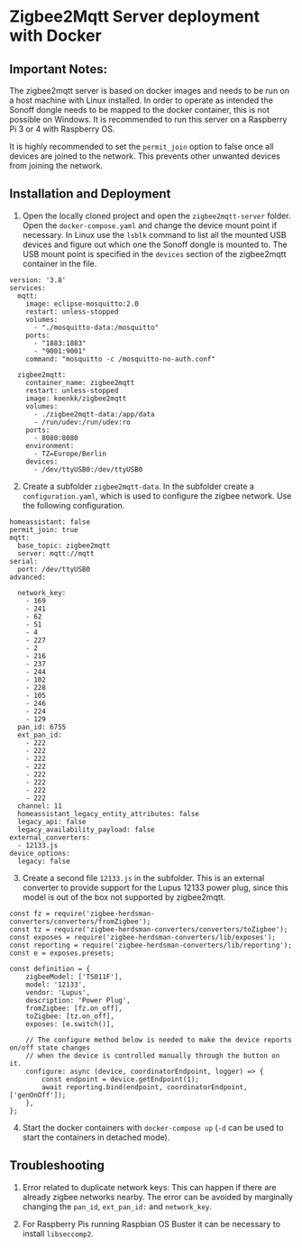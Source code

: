 # Zigbee2Mqtt Server deployment with Docker
## Important Notes:
The zigbee2mqtt server is based on docker images and needs to be run on a host machine with Linux installed. In order to operate as intended the Sonoff dongle needs to be mapped to the docker container, this is not possible on Windows. It is recommended to run this server on a Raspberry Pi 3 or 4 with Raspberry OS.

It is highly recommended to set the ```permit_join``` option to false once all devices are joined to the network. This prevents other unwanted devices from joining the network.

## Installation and Deployment
1. Open the locally cloned project and open the ```zigbee2mqtt-server``` folder. Open the ```docker-compose.yaml``` and change the device mount point if necessary. In Linux use the ```lsblk``` command to list all the mounted USB devices and figure out which one the Sonoff dongle is mounted to. The USB mount point is specified in the ```devices``` section of the zigbee2mqtt container in the file.

```
version: '3.8'
services:
  mqtt:
    image: eclipse-mosquitto:2.0
    restart: unless-stopped
    volumes:
      - "./mosquitto-data:/mosquitto"
    ports:
      - "1883:1883"
      - "9001:9001"
    command: "mosquitto -c /mosquitto-no-auth.conf"

  zigbee2mqtt:
    container_name: zigbee2mqtt
    restart: unless-stopped
    image: koenkk/zigbee2mqtt
    volumes:
      - ./zigbee2mqtt-data:/app/data
      - /run/udev:/run/udev:ro
    ports:
      - 8080:8080
    environment:
      - TZ=Europe/Berlin
    devices:
      - /dev/ttyUSB0:/dev/ttyUSB0
```

2. Create a subfolder ```zigbee2mqtt-data```. In the subfolder create a ```configuration.yaml```, which is used to configure the zigbee network. Use the following configuration.

```
homeassistant: false
permit_join: true
mqtt:
  base_topic: zigbee2mqtt
  server: mqtt://mqtt
serial:
  port: /dev/ttyUSB0
advanced:

  network_key:
    - 169
    - 241
    - 62
    - 51
    - 4
    - 227
    - 2
    - 216
    - 237
    - 244
    - 102
    - 228
    - 105
    - 246
    - 224
    - 129
  pan_id: 6755
  ext_pan_id:
    - 222
    - 222
    - 222
    - 222
    - 222
    - 222
    - 222
    - 222
  channel: 11
  homeassistant_legacy_entity_attributes: false
  legacy_api: false
  legacy_availability_payload: false
external_converters:
  - 12133.js
device_options:
  legacy: false
```

3. Create a second file ```12133.js``` in the subfolder. This is an external converter to provide support for the Lupus 12133 power plug, since this model is out of the box not supported by zigbee2mqtt. 

```
const fz = require('zigbee-herdsman-converters/converters/fromZigbee');
const tz = require('zigbee-herdsman-converters/converters/toZigbee');
const exposes = require('zigbee-herdsman-converters/lib/exposes');
const reporting = require('zigbee-herdsman-converters/lib/reporting');
const e = exposes.presets;

const definition = {
    zigbeeModel: ['TS011F'],
    model: '12133',
    vendor: 'Lupus',
    description: 'Power Plug',
    fromZigbee: [fz.on_off],
    toZigbee: [tz.on_off],
    exposes: [e.switch()],

    // The configure method below is needed to make the device reports on/off state changes
    // when the device is controlled manually through the button on it.
    configure: async (device, coordinatorEndpoint, logger) => {
        const endpoint = device.getEndpoint(1);
        await reporting.bind(endpoint, coordinatorEndpoint, ['genOnOff']);
    },
};
```

4. Start the docker containers with ```docker-compose up``` (```-d``` can be used to start the containers in detached mode). 


## Troubleshooting
1. Error related to duplicate network keys:
   This can happen if there are already zigbee networks nearby. The error can be avoided by marginally changing the ```pan_id```, ```ext_pan_id:``` and ```network_key```. 
   
2. For Raspberry Pis running Raspbian OS Buster it can be necessary to install ```libseccomp2```.
